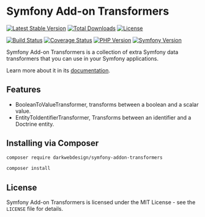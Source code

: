 # Symfony Add-on Transformers

[![Latest Stable Version](https://poser.pugx.org/darkwebdesign/symfony-addon-transformers/v/stable?format=flat)](https://packagist.org/packages/darkwebdesign/symfony-addon-transformers)
[![Total Downloads](https://poser.pugx.org/darkwebdesign/symfony-addon-transformers/downloads?format=flat)](https://packagist.org/packages/darkwebdesign/symfony-addon-transformers)
[![License](https://poser.pugx.org/darkwebdesign/symfony-addon-transformers/license?format=flat)](https://packagist.org/packages/darkwebdesign/symfony-addon-transformers)

[![Build Status](https://travis-ci.com/darkwebdesign/symfony-addon-transformers.svg?branch=5.0)](https://travis-ci.com/darkwebdesign/symfony-addon-transformers?branch=5.0)
[![Coverage Status](https://codecov.io/gh/darkwebdesign/symfony-addon-transformers/branch/5.0/graph/badge.svg)](https://codecov.io/gh/darkwebdesign/symfony-addon-transformers)
[![PHP Version](https://img.shields.io/badge/php-7.1%2B-777BB3.svg)](https://php.net/)
[![Symfony Version](https://img.shields.io/badge/symfony-5.0-93C74B.svg)](https://symfony.com/)

Symfony Add-on Transformers is a collection of extra Symfony data transformers that you can use in your Symfony
applications.

Learn more about it in its [documentation](https://github.com/darkwebdesign/symfony-addon-pack/blob/5.0/doc/reference/transformers/index.md).

## Features

* BooleanToValueTransformer, transforms between a boolean and a scalar value.
* EntityToIdentifierTransformer, Transforms between an identifier and a Doctrine entity.

## Installing via Composer

```bash
composer require darkwebdesign/symfony-addon-transformers
```

```bash
composer install
```

## License

Symfony Add-on Transformers is licensed under the MIT License - see the `LICENSE` file for details.
